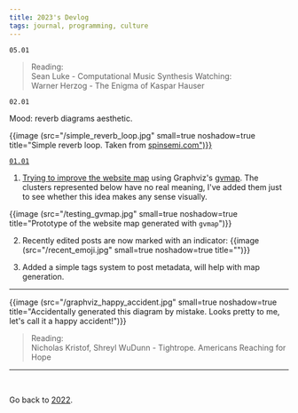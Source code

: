 ```yaml
---
title: 2023's Devlog
tags: journal, programming, culture
---
```


```
05.01
```

>Reading:<br>
>Sean Luke - Computational Music Synthesis
>Watching:<br>
>Warner Herzog - The Enigma of Kaspar Hauser


```
02.01
```

Mood: reverb diagrams aesthetic. 

{{image (src="/simple_reverb_loop.jpg" small=true noshadow=true title="Simple reverb loop. Taken from <a href='http://www.spinsemi.com/knowledge_base/effects.html'>spinsemi.com</i>")}}


```
01.01
```

1. Trying to improve the [website map](/map) using Graphviz's [gvmap](https://graphviz.org/docs/cli/gvmap/).
The clusters represented below have no real meaning, I've added them just to see whether this idea makes any sense visually.

{{image (src="/testing_gvmap.jpg" small=true noshadow=true title="Prototype of the website map generated with <code>gvmap</code>")}}


2. Recently edited posts are now marked with an indicator:
{{image (src="/recent_emoji.jpg" small=true noshadow=true title="")}}

3. Added a simple tags system to post metadata, will help with map generation.

---


{{image (src="/graphviz_happy_accident.jpg" small=true noshadow=true title="Accidentally generated this diagram by mistake. Looks pretty to me, let's call it a happy accident!")}}


>Reading:<br>
>Nicholas Kristof, Shreyl WuDunn - Tightrope. Americans Reaching for Hope

---

<br>

Go back to [2022](/2022).

<br>
